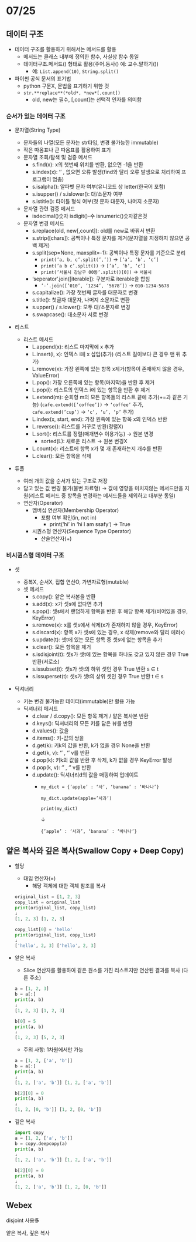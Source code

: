 # 07/25

## 데이터 구조

- 데이터 구조를 활용하기 위해서는 메서드를 활용
    - 메서드는 클래스 내부에 정의한 함수, 사실상 함수 동일
    - 데이터구조.메서드() 형태로 활용(주어.동사() 예: 교수.말하기())
        - 예: `List.append(10)`, `String.split()`
- 파이썬 공식 문서의 표기법
    - python 구문X, 문법을 표기하기 위한 것
    - `str.**replace**(*old*, *new*[,count])`
        - old, new는 필수, [,count]는 선택적 인자를 의미함

### 순서가 있는 데이터 구조

- 문자열(String Type)
    - 문자들의 나열(모든 문자는 str타입, 변경 불가능한 immutable)
    - 작은 따옴표나 큰 따옴표를 활용하여 표기
    - 문자열 조회/탐색 및 검증 메서드
        - s.find(x): x의 첫번째 위치를 반환, 없으면 -1을 반환
        - s.index(x):                ‘’                   , 없으면 오류 발생(find와 달리 오류 발생으로 처리하여 프로그램이 멈춤)
        - s.isalpha(): 알파벳 문자 여부(유니코드 상 letter(한국어 포함)
        - s.isupper() / s.islower(): 대/소문자 여부
        - s.istitle(): 타이틀 형식 여부(첫 문자 대문자, 나머지 소문자)
    - 문자열 관련 검증 메서드
        - isdecimal()숫자 isdigit()-수 isnumeric()숫자같은것
    - 문자열 변경 메서드
        - s.replace(old, new[,count]): old를 new로 바꿔서 반환
        - s.strip([chars]): 공백이나 특정 문자를 제거(문자열을 지정하지 않으면 공백 제거)
        - s.split(sep=None, maxsplit=-1): 공백이나 특정 문자를 기준으로 분리
            - `print(’a, b, c’.split(’,’))` → `[’a’, ‘b’, ‘c’]`
            - `print(’a b c’.split())` → `[’a’, ‘b’, ‘c’]`
            - `print(’서울시 강남구 00동’.split()[0])` → `서울시`
        - ‘seperator’.join([iterable]): 구분자로 iterable을 합침
            - `’-’.join([’010’, ‘1234’, ‘5678’])` → `010-1234-5678`
        - s.capitalize(): 가장 첫번째 글자를 대문자로 변경
        - s.title(): 첫글자 대문자, 나머지 소문자로 변환
        - s.upper() / s.lower(): 모두 대/소문자로 변경
        - s.swapcase(): 대소문자 서로 변경

- 리스트
    - 리스트 메서드
        - L.append(x): 리스트 마지막에 x 추가
        - L.insert(i, x): 인덱스 i에 x 삽입(추가) (리스트 길이보다 큰 경우 맨 뒤 추가)
        - L.remove(x): 가장 왼쪽에 있는 항목 x제거(항목이 존재하지 않을 경우, ValueError)
        - L.pop(): 가장 오른쪽에 있는 항목(마지막)을 반환 후 제거
        - L.pop(i): 리스트의 인덱스 i에 있는 항목을 반환 후 제거
        - L.extend(m): 순회형 m의 모든 항목들의 리스트 끝에 추가(+=과 같은 기능) (`cafe.extend([’coffee’])` → `‘coffee’` 추가, `cafe.extend(’cup’)` → `‘c’, ‘u’, ‘p’` 추가)
        - L.index(x, start, end):  가장 왼쪽에 있는 항목 x의 인덱스 반환
        - L.reverse(): 리스트를 거꾸로 반환(정렬X)
        - L.sort(): 리스트를 정렬(매개변수 이용가능) → 원본 변경
            - sorted(L): 새로운 리스트 → 원본 변경X
        - L.count(x): 리스트에 항목 x가 몇 개 존재하는지 개수를 반환
        - L.clear(): 모든 항목을 삭제

- 튜플
    - 여러 개의 값을 순서가 있는 구조로 저장
    - 담고 있는 값 변경 불가(불변 자료형) → 값에 영향을 미치지않는 메서드만을 지원(리스트 메서드 중 항목을 변경하는 메서드들을 제외하고 대부분 동일)
    - 연산자(Operator)
        - 멤버십 연산자(Membership Operator)
            - 포함 여부 확인(in, not in)
                - print(‘hi’ in ‘hi I am ssafy’) → True
        - 시퀀스형 연산자(Sequence Type Operator)
            - 산술연산자(+)

### 비시퀀스형 데이터 구조

- 셋
    - 중복X, 순서X, 집합 연산O, 가변자료형(mutable)
    - 셋 메서드
        - s.copy(): 얕은 복사본을 반환
        - s.add(x): x가 셋s에 없다면 추가
        - s.pop(): 셋s에서 랜덤하게 항목을 반환 후 해당 항목 제거(비어있을 경우, KeyError)
        - s.remove(x): x를 셋s에서 삭제(x가 존재하지 않을 경우, KeyError)
        - s.discard(x): 항목 x가 셋s에 있는 경우, x 삭제(remove와 달리 에러x)
        - s.update(t): 셋t에 있는 모든 항목 중 셋s에 없는 항목을 추가
        - s.clear(): 모든 항목을 제거
        - s.isdisjoint(t): 셋s가 셋t에 있는 항목을 하나도 갖고 있지 않은 경우 True 반환(서로소)
        - s.issubset(t): 셋s가 셋t의 하위 셋인 경우 True 반환 s ∈  t
        - s.issuperset(t): 셋s가 셋t의 상위 셋인 경우 True 반환 t ∈ s
    
- 딕셔너리
    - 키는 변경 불가능한 데이터(immutable)만 활용 가능
    - 딕셔너리 메서드
        - d.clear / d.copy(): 모든 항목 제거 / 얕은 복사본 반환
        - d.keys(): 딕셔너리의 모든 키를 담은 뷰를 반환
        - d.values():                         값을
        - d.items():                       키-값의 쌍을
        - d.get(k): 키k의 값을 반환, k가 없을 경우 None을 반환
        - d.get(k, v):            ‘’          ,            ‘’          v를 반환
        - d.pop(k): 키k의 값을 반환 후 삭제, k가 없을 경우 KeyError 발생
        - d.pop(k, v):                ‘’                  ,           ‘’            v를 반환
        - d.update(): 딕셔너리d의 값을 매핑하여 업데이트
            - `my_dict = {’apple’ : ‘사’, ‘banana’ : ‘바나나’}`
                
                `my_dict.update(apple=’사과’)`
                
                `print(my_dict)`
                
                ↓
                
                `{’apple’ : ‘사과’, ‘banana’ : ‘바나나’}`
                

## 얕은 복사와 깊은 복사(Swallow Copy + Deep Copy)

- 할당
    - 대입 연산자(=)
        - 해당 객체에 대한 객체 참조를 복사
    
    ```python
    original_list = [1, 2, 3]
    copy_list = original_list
    print(original_list, copy_list)
    ↓
    [1, 2, 3] [1, 2, 3]
    
    copy_list[0] = 'hello'
    print(original_list, copy_list)
    ↓
    ['hello', 2, 3] ['hello', 2, 3]
    ```
    

- 얕은 복사
    - Slice 연산자를 활용하여 같은 원소를 가진 리스트지만 연산된 결과를 복사 (다른 주소)
    
    ```python
    a = [1, 2, 3]
    b = a[:]
    print(a, b)
    ↓
    [1, 2, 3] [1, 2, 3]
    
    b[0] = 5
    print(a, b)
    ↓
    [1, 2, 3] [5, 2, 3]
    ```
    
    - 주의 사항: 1차원에서만 가능
    
    ```python
    a = [1, 2, ['a', 'b']]
    b = a[:]
    print(a, b)
    ↓
    [1, 2, ['a', 'b']] [1, 2, ['a', 'b']]
    
    b[2][0] = 0
    print(a, b)
    ↓
    [1, 2, [0, 'b']] [1, 2, [0, 'b']]
    ```
    

- 깊은 복사
    
    ```python
    import copy
    a = [1, 2, ['a', 'b']]
    b = copy.deepcopy(a)
    print(a, b)
    ↓
    [1, 2, ['a', 'b']] [1, 2, ['a', 'b']]
    
    b[2][0] = 0
    print(a, b)
    ↓
    [1, 2, ['a', 'b']] [1, 2, [0, 'b']]
    ```
    

## Webex

disjoint 사용多

얕은 복사, 깊은 복사